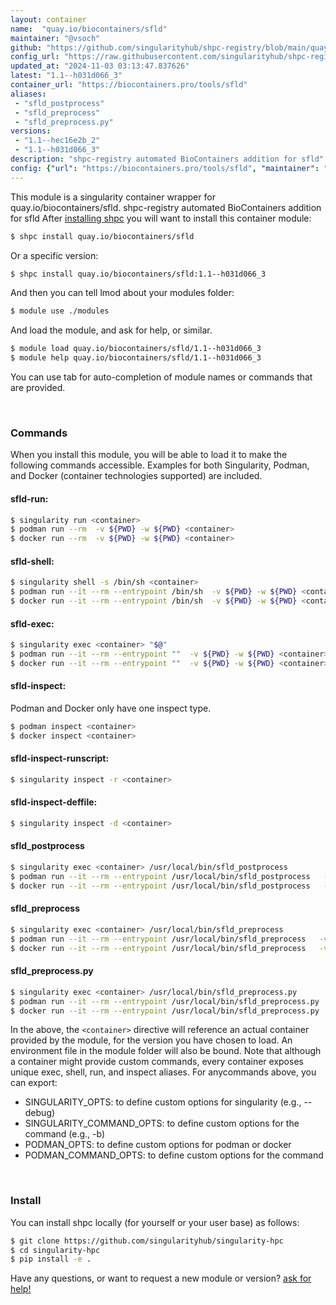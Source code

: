 ```yaml
---
layout: container
name:  "quay.io/biocontainers/sfld"
maintainer: "@vsoch"
github: "https://github.com/singularityhub/shpc-registry/blob/main/quay.io/biocontainers/sfld/container.yaml"
config_url: "https://raw.githubusercontent.com/singularityhub/shpc-registry/main/quay.io/biocontainers/sfld/container.yaml"
updated_at: "2024-11-03 03:13:47.837626"
latest: "1.1--h031d066_3"
container_url: "https://biocontainers.pro/tools/sfld"
aliases:
 - "sfld_postprocess"
 - "sfld_preprocess"
 - "sfld_preprocess.py"
versions:
 - "1.1--hec16e2b_2"
 - "1.1--h031d066_3"
description: "shpc-registry automated BioContainers addition for sfld"
config: {"url": "https://biocontainers.pro/tools/sfld", "maintainer": "@vsoch", "description": "shpc-registry automated BioContainers addition for sfld", "latest": {"1.1--h031d066_3": "sha256:a3c033d339d71bba539405b4b6ddab23173b8708dba8546abb442c3335f7822b"}, "tags": {"1.1--hec16e2b_2": "sha256:7e913dcd8b72f079c24d662a25f8c6086ea80c155f21d2bacd331227931878f7", "1.1--h031d066_3": "sha256:a3c033d339d71bba539405b4b6ddab23173b8708dba8546abb442c3335f7822b"}, "docker": "quay.io/biocontainers/sfld", "aliases": {"sfld_postprocess": "/usr/local/bin/sfld_postprocess", "sfld_preprocess": "/usr/local/bin/sfld_preprocess", "sfld_preprocess.py": "/usr/local/bin/sfld_preprocess.py"}}
---
```


This module is a singularity container wrapper for quay.io/biocontainers/sfld.
shpc-registry automated BioContainers addition for sfld
After [installing shpc](#install) you will want to install this container module:


```bash
$ shpc install quay.io/biocontainers/sfld
```

Or a specific version:

```bash
$ shpc install quay.io/biocontainers/sfld:1.1--h031d066_3
```

And then you can tell lmod about your modules folder:

```bash
$ module use ./modules
```

And load the module, and ask for help, or similar.

```bash
$ module load quay.io/biocontainers/sfld/1.1--h031d066_3
$ module help quay.io/biocontainers/sfld/1.1--h031d066_3
```

You can use tab for auto-completion of module names or commands that are provided.

<br>

### Commands

When you install this module, you will be able to load it to make the following commands accessible.
Examples for both Singularity, Podman, and Docker (container technologies supported) are included.

#### sfld-run:

```bash
$ singularity run <container>
$ podman run --rm  -v ${PWD} -w ${PWD} <container>
$ docker run --rm  -v ${PWD} -w ${PWD} <container>
```

#### sfld-shell:

```bash
$ singularity shell -s /bin/sh <container>
$ podman run --it --rm --entrypoint /bin/sh  -v ${PWD} -w ${PWD} <container>
$ docker run --it --rm --entrypoint /bin/sh  -v ${PWD} -w ${PWD} <container>
```

#### sfld-exec:

```bash
$ singularity exec <container> "$@"
$ podman run --it --rm --entrypoint ""  -v ${PWD} -w ${PWD} <container> "$@"
$ docker run --it --rm --entrypoint ""  -v ${PWD} -w ${PWD} <container> "$@"
```

#### sfld-inspect:

Podman and Docker only have one inspect type.

```bash
$ podman inspect <container>
$ docker inspect <container>
```

#### sfld-inspect-runscript:

```bash
$ singularity inspect -r <container>
```

#### sfld-inspect-deffile:

```bash
$ singularity inspect -d <container>
```


#### sfld_postprocess

```bash
$ singularity exec <container> /usr/local/bin/sfld_postprocess
$ podman run --it --rm --entrypoint /usr/local/bin/sfld_postprocess   -v ${PWD} -w ${PWD} <container> -c " $@"
$ docker run --it --rm --entrypoint /usr/local/bin/sfld_postprocess   -v ${PWD} -w ${PWD} <container> -c " $@"
```


#### sfld_preprocess

```bash
$ singularity exec <container> /usr/local/bin/sfld_preprocess
$ podman run --it --rm --entrypoint /usr/local/bin/sfld_preprocess   -v ${PWD} -w ${PWD} <container> -c " $@"
$ docker run --it --rm --entrypoint /usr/local/bin/sfld_preprocess   -v ${PWD} -w ${PWD} <container> -c " $@"
```


#### sfld_preprocess.py

```bash
$ singularity exec <container> /usr/local/bin/sfld_preprocess.py
$ podman run --it --rm --entrypoint /usr/local/bin/sfld_preprocess.py   -v ${PWD} -w ${PWD} <container> -c " $@"
$ docker run --it --rm --entrypoint /usr/local/bin/sfld_preprocess.py   -v ${PWD} -w ${PWD} <container> -c " $@"
```



In the above, the `<container>` directive will reference an actual container provided
by the module, for the version you have chosen to load. An environment file in the
module folder will also be bound. Note that although a container
might provide custom commands, every container exposes unique exec, shell, run, and
inspect aliases. For anycommands above, you can export:

 - SINGULARITY_OPTS: to define custom options for singularity (e.g., --debug)
 - SINGULARITY_COMMAND_OPTS: to define custom options for the command (e.g., -b)
 - PODMAN_OPTS: to define custom options for podman or docker
 - PODMAN_COMMAND_OPTS: to define custom options for the command

<br>

### Install

You can install shpc locally (for yourself or your user base) as follows:

```bash
$ git clone https://github.com/singularityhub/singularity-hpc
$ cd singularity-hpc
$ pip install -e .
```

Have any questions, or want to request a new module or version? [ask for help!](https://github.com/singularityhub/singularity-hpc/issues)